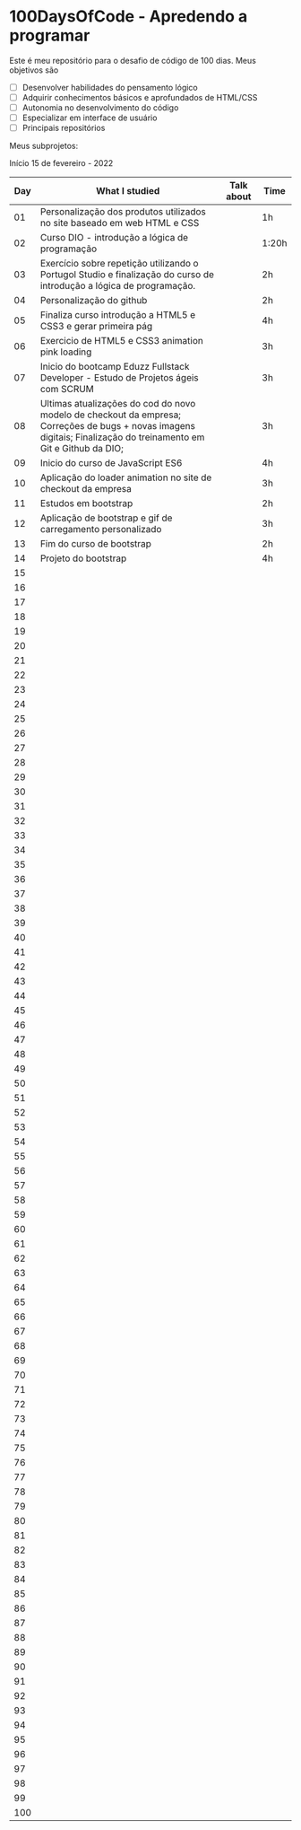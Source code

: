 # 100DaysOfCode - Apredendo a programar

<!--
| [Jupyter Notebooks] | [Study Material] | [Calendar] | [Informes] | [Listas] | [Bibliografia] |
|----------|------------|--------------|------------|----------|----------------|
- - -
--> 

Este é meu repositório para o desafio de código de 100 dias. Meus objetivos são

- [ ] Desenvolver habilidades do pensamento lógico 
- [ ] Adquirir conhecimentos básicos e aprofundados de HTML/CSS 
- [ ] Autonomia no desenvolvimento do código 
- [ ] Especializar em interface de usuário 
- [ ] Principais repositórios

Meus subprojetos:


Início 15 de fevereiro - 2022

|Day|What I studied | Talk about |Time |
|------|------|------|-------| 
| 01 | Personalização dos produtos utilizados no site  baseado em web HTML e CSS || 1h |
| 02 | Curso DIO - introdução a lógica de programação|| 1:20h  |
| 03 | Exercício sobre repetição utilizando o Portugol Studio e finalização do curso de introdução a lógica de programação. | | 2h |
| 04 | Personalização do github | | 2h |
| 05 | Finaliza curso introdução a HTML5 e CSS3 e gerar primeira pág || 4h |
| 06 | Exercicio de HTML5 e CSS3 animation pink loading || 3h |
| 07 | Inicio do bootcamp Eduzz Fullstack Developer - Estudo de Projetos ágeis com SCRUM || 3h |
| 08 | Ultimas atualizações do cod do novo modelo de checkout da empresa; Correções de bugs + novas imagens digitais; Finalização do treinamento em Git e Github da DIO;|  | 3h |
| 09 | Inicio do curso de JavaScript ES6|  |4h  |
| 10 | Aplicação do loader animation no site de checkout da empresa|  | 3h  |
| 11 | Estudos em bootstrap|  | 2h |
| 12 | Aplicação de bootstrap e gif de carregamento personalizado |  | 3h  |
| 13 | Fim do curso de bootstrap |  | 2h |
| 14 | Projeto do bootstrap |  | 4h  |
| 15 |  |  |  |
| 16 |  |  |  |
| 17 |  |  |  |
| 18 |  |  |  |
| 19 |  |  |  |
| 20 |  |  |  |
| 21 |  |  |  |
| 22 |  |  |  |
| 23 |  |  |  |
| 24 |  |  |  |
| 25 |  |  |  |
| 26 |  |  |  |
| 27 |  |  |  |
| 28 |  |  |  |
| 29 |  |  |  |
| 30 |  |  |  |
| 31 |  |  |  |
| 32 |  |  |  |
| 33 |  |  |  |
| 34 |  |  |  |
| 35 |  |  |  |
| 36 |  |  |  |
| 37 |  |  |  |
| 38 |  |  |  |
| 39 |  |  |  |
| 40 |  |  |  |
| 41 |  |  |  |
| 42 |  |  |  |
| 43 |  |  |  |
| 44 |  |  |  |
| 45 |  |  |  |
| 46 |  |  |  |
| 47 |  |  |  |
| 48 |  |  |  |
| 49 |  |  |  |
| 50 |  |  |  |
| 51 |  |  |  |
| 52 |  |  |  |
| 53 |  |  |  |
| 54 |  |  |  |
| 55 |  |  |  |
| 56 |  |  |  |
| 57 |  |  |  |
| 58 |  |  |  |
| 59 |  |  |  |
| 60 |  |  |  |
| 61 |  |  |  |
| 62 |  |  |  |
| 63 |  |  |  |
| 64 |  |  |  |
| 65 |  |  |  |
| 66 |  |  |  |
| 67 |  |  |  |
| 68 |  |  |  |
| 69 |  |  |  |
| 70 |  |  |  |
| 71 |  |  |  |
| 72 |  |  |  |
| 73 |  |  |  |
| 74 |  |  |  |
| 75 |  |  |  |
| 76 |  |  |  |
| 77 |  |  |  |
| 78 |  |  |  |
| 79 |  |  |  |
| 80 |  |  |  |
| 81 |  |  |  |
| 82 |  |  |  |
| 83 |  |  |  |
| 84 |  |  |  |
| 85 |  |  |  |
| 86 |  |  |  |
| 87 |  |  |  |
| 88 |  |  |  |
| 89 |  |  |  |
| 90 |  |  |  |
| 91 |  |  |  |
| 92 |  |  |  |
| 93 |  |  |  |
| 94 |  |  |  |
| 95 |  |  |  |
| 96 |  |  |  |
| 97 |  |  |  |
| 98 |  |  |  |
| 99 |  |  |  |
| 100 |  |  |  |

